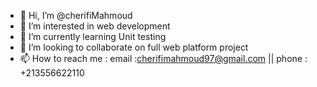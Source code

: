 - 👋 Hi, I’m @cherifiMahmoud
- 👀 I’m interested in web development
- 🌱 I’m currently learning Unit testing 
- 💞️ I’m looking to collaborate on full web platform project
- 📫 How to reach me : email :cherifimahmoud97@gmail.com  ||  phone : +213556622110
